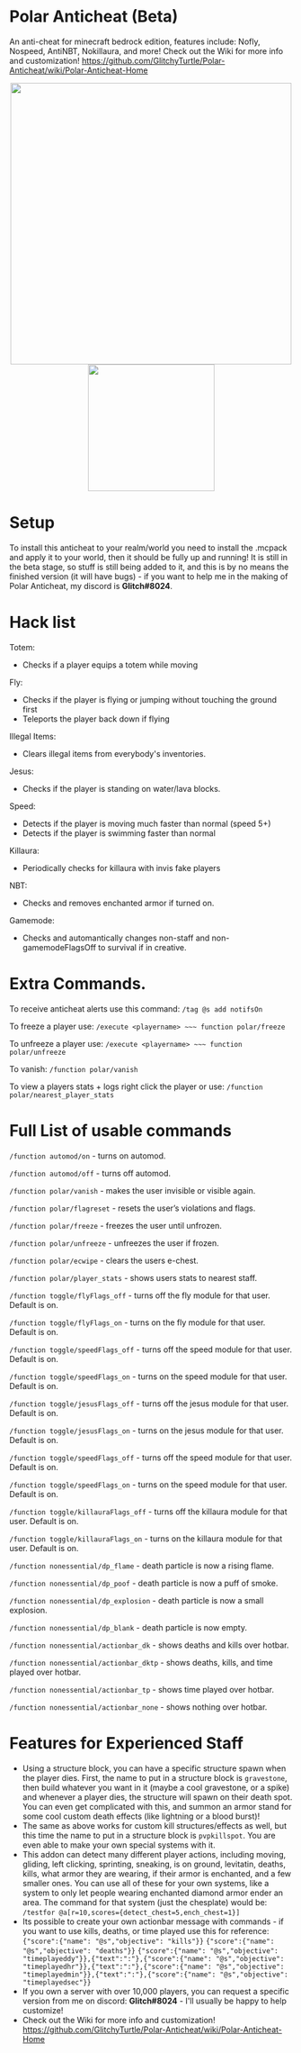 # Polar Anticheat (Beta)
An anti-cheat for minecraft bedrock edition, features include: Nofly, Nospeed, AntiNBT, Nokillaura, and more!
Check out the Wiki for more info and customization! https://github.com/GlitchyTurtle/Polar-Anticheat/wiki/Polar-Anticheat-Home

</div>
<div align="center">
  <img src="https://static.wixstatic.com/media/8ffe73_1c3ca87e2ab2409cbc95b447e74d809d~mv2.png/v1/crop/x_1,y_0,w_499,h_500/fill/w_476,h_476,al_c,q_85,usm_0.66_1.00_0.01/pack_icon.webp" width="500" />
<div align="center">
  <img src="https://img.shields.io/github/downloads/glitchyturtle/Polar-Anticheat/total?color=53a8f1&label=Github%20Downloads"
width="225" />
<div align="left">
  
# Setup
To install this anticheat to your realm/world you need to install the .mcpack and apply it to your world, then it should be fully up and running!
It is still in the beta stage, so stuff is still being added to it, and this is by no means the finished version (it will have bugs) - if you want to help me in the making of Polar Anticheat,
my discord is **Glitch#8024**.

# Hack list

Totem:<br />
+ Checks if a player equips a totem while moving<br />

Fly:<br />
+ Checks if the player is flying or jumping without touching the ground first<br />
+ Teleports the player back down if flying<br />

Illegal Items:<br />
+ Clears illegal items from everybody's inventories.<br />

Jesus:<br />
+ Checks if the player is standing on water/lava blocks.<br />

Speed:<br />
+ Detects if the player is moving much faster than normal (speed 5+)<br />
+ Detects if the player is swimming faster than normal<br />

Killaura:<br />
+ Periodically checks for killaura with invis fake players<br />

NBT:<br />
+ Checks and removes enchanted armor if turned on.<br />

Gamemode:<br />
+ Checks and automantically changes non-staff and non-gamemodeFlagsOff to survival if in creative.<br />

# Extra Commands.

To receive anticheat alerts use this command: ```/tag @s add notifsOn```

To freeze a player use: ```/execute <playername> ~~~ function polar/freeze```

To unfreeze a player use: ```/execute <playername> ~~~ function polar/unfreeze```

To vanish: ```/function polar/vanish```

To view a players stats + logs right click the player or use: ```/function polar/nearest_player_stats```

# Full List of usable commands

```/function automod/on``` - turns on automod.<br />

```/function automod/off``` - turns off automod.<br />

```/function polar/vanish``` - makes the user invisible or visible again.<br />

```/function polar/flagreset``` - resets the user’s violations and flags.<br />

```/function polar/freeze``` - freezes the user until unfrozen.<br />

```/function polar/unfreeze``` - unfreezes the user if frozen.<br />

```/function polar/ecwipe``` - clears the users e-chest.<br />

```/function polar/player_stats``` - shows users stats to nearest staff.<br />

```/function toggle/flyFlags_off``` - turns off the fly module for that user. Default is on.<br />

```/function toggle/flyFlags_on``` - turns on the fly module for that user. Default is on.<br />

```/function toggle/speedFlags_off``` - turns off the speed module for that user. Default is on.<br />

```/function toggle/speedFlags_on``` - turns on the speed module for that user. Default is on.<br />

```/function toggle/jesusFlags_off``` - turns off the jesus module for that user.  Default is on.<br />

```/function toggle/jesusFlags_on``` - turns on the jesus module for that user. Default is on.<br />

```/function toggle/speedFlags_off``` - turns off the speed module for that user.  Default is on.<br />

```/function toggle/speedFlags_on``` - turns on the speed module for that user. Default is on.<br />

```/function toggle/killauraFlags_off``` - turns off the killaura module for that user.  Default is on.<br />

```/function toggle/killauraFlags_on``` - turns on the killaura module for that user. Default is on.<br />

```/function nonessential/dp_flame``` - death particle is now a rising flame.<br />

```/function nonessential/dp_poof``` - death particle is now a puff of smoke.<br />

```/function nonessential/dp_explosion``` - death particle is now a small explosion.<br />

```/function nonessential/dp_blank``` - death particle is now empty.<br />

```/function nonessential/actionbar_dk``` - shows deaths and kills over hotbar.<br />

```/function nonessential/actionbar_dktp``` - shows deaths, kills, and time played over hotbar.<br />

```/function nonessential/actionbar_tp``` - shows time played over hotbar.<br />

```/function nonessential/actionbar_none``` - shows nothing over hotbar.<br />

# Features for Experienced Staff

+ Using a structure block, you can have a specific structure spawn when the player dies. First, the name to put in a structure block is ```gravestone```, then build whatever you want in it (maybe a cool gravestone, or a spike) and whenever a player dies, the structure will spawn on their death spot. You can even get complicated with this, and summon an armor stand for some cool custom death effects (like lightning or a blood burst)!
+ The same as above works for custom kill structures/effects as well, but this time the name to put in a structure block is ```pvpkillspot```. You are even able to make your own special systems with it.
+ This addon can detect many different player actions, including moving, gliding, left clicking, sprinting, sneaking, is on ground, levitatin, deaths, kills, what armor they are wearing, if their armor is enchanted, and a few smaller ones. You can use all of these for your own systems, like a system to only let people wearing enchanted diamond armor ender an area. The command for that system (just the chesplate) would be: ```/testfor @a[r=10,scores={detect_chest=5,ench_chest=1}]```
+ Its possible to create your own actionbar message with commands - if you want to use kills, deaths, or time played use this for reference: ```{"score":{"name": "@s","objective": "kills"}}``` ```{"score":{"name": "@s","objective": "deaths"}}``` ```{"score":{"name": "@s","objective": "timeplayeddy"}},{"text":":"},{"score":{"name": "@s","objective": "timeplayedhr"}},{"text":":"},{"score":{"name": "@s","objective": "timeplayedmin"}},{"text":":"},{"score":{"name": "@s","objective": "timeplayedsec"}}```
+ If you own a server with over 10,000 players, you can request a specific version from me on discord: **Glitch#8024** - I'll usually be happy to help customize!
+ Check out the Wiki for more info and customization! https://github.com/GlitchyTurtle/Polar-Anticheat/wiki/Polar-Anticheat-Home
